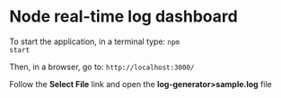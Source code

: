 # Node real-time log dashboard

To start the application, in a terminal type: <code>npm start</code>

Then, in a browser, go to: <code>http://localhost:3000/</code>

Follow the <b>Select File</b> link and open the <b>log-generator>sample.log</b> file